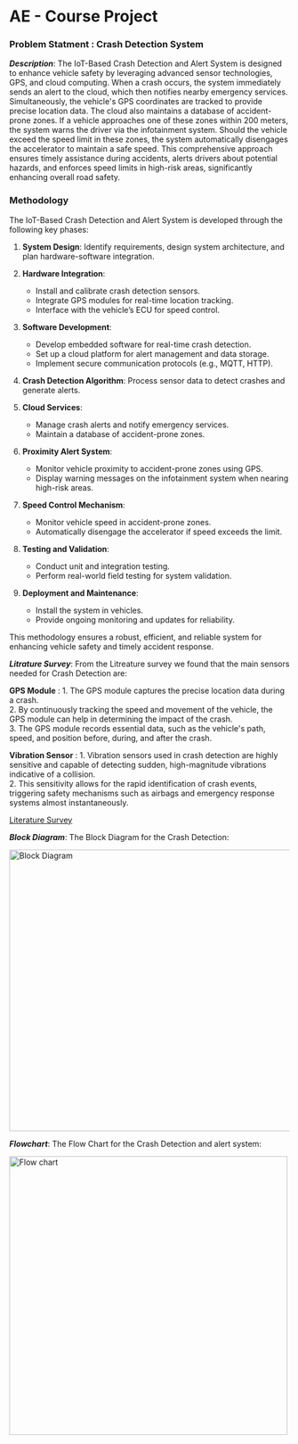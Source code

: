 # AE - Course Project 

### Problem Statment : Crash Detection System
***Description***:
The IoT-Based Crash Detection and Alert System is designed to enhance vehicle safety by leveraging advanced sensor technologies, GPS, and cloud computing. When a crash occurs, the system immediately sends an alert to the cloud, which then notifies nearby emergency services. Simultaneously, the vehicle's GPS coordinates are tracked to provide precise location data. The cloud also maintains a database of accident-prone zones. If a vehicle approaches one of these zones within 200 meters, the system warns the driver via the infotainment system. Should the vehicle exceed the speed limit in these zones, the system automatically disengages the accelerator to maintain a safe speed. This comprehensive approach ensures timely assistance during accidents, alerts drivers about potential hazards, and enforces speed limits in high-risk areas, significantly enhancing overall road safety.

### Methodology

The IoT-Based Crash Detection and Alert System is developed through the following key phases:

1. **System Design**: Identify requirements, design system architecture, and plan hardware-software integration.

2. **Hardware Integration**: 
   - Install and calibrate crash detection sensors.
   - Integrate GPS modules for real-time location tracking.
   - Interface with the vehicle’s ECU for speed control.

3. **Software Development**:
   - Develop embedded software for real-time crash detection.
   - Set up a cloud platform for alert management and data storage.
   - Implement secure communication protocols (e.g., MQTT, HTTP).

4. **Crash Detection Algorithm**: Process sensor data to detect crashes and generate alerts.

5. **Cloud Services**:
   - Manage crash alerts and notify emergency services.
   - Maintain a database of accident-prone zones.

6. **Proximity Alert System**: 
   - Monitor vehicle proximity to accident-prone zones using GPS.
   - Display warning messages on the infotainment system when nearing high-risk areas.

7. **Speed Control Mechanism**:
   - Monitor vehicle speed in accident-prone zones.
   - Automatically disengage the accelerator if speed exceeds the limit.

8. **Testing and Validation**:
   - Conduct unit and integration testing.
   - Perform real-world field testing for system validation.

9. **Deployment and Maintenance**:
   - Install the system in vehicles.
   - Provide ongoing monitoring and updates for reliability.

This methodology ensures a robust, efficient, and reliable system for enhancing vehicle safety and timely accident response.

***Litrature Survey***:
From the Litreature survey we found that the main sensors needed for Crash Detection are: <br /> 


**GPS Module** : 1. The GPS module captures the precise location data during a crash. <br /> 
2. By continuously tracking the speed and movement of the vehicle, the GPS module can help in determining the impact of the crash.<br /> 
3. The GPS module records essential data, such as the vehicle's path, speed, and position before, during, and after the crash. 

**Vibration Sensor** : 1. Vibration sensors used in crash detection are highly sensitive and capable of detecting sudden, high-magnitude vibrations indicative of a collision. <br /> 
2. This sensitivity allows for the rapid identification of crash events, triggering safety mechanisms such as airbags and emergency response systems almost instantaneously.<br /> 


[Literature Survey](https://github.com/JadenEkbote/crashDetection.github.io/tree/main/resarch)



***Block Diagram***:
The Block Diagram for the Crash Detection:


<img width="505" alt="Block Diagram" src="https://github.com/JadenEkbote/crashDetection.github.io/assets/97228905/3f19a8aa-582e-404f-975e-e7f4afcb129b">

***Flowchart***:
The Flow Chart for the Crash Detection and alert system:




<img width="500" alt="Flow chart" src=https://github.com/JadenEkbote/crashDetection.github.io/assets/97268081/bf95886f-91e4-493f-9d34-a79183255b56>


